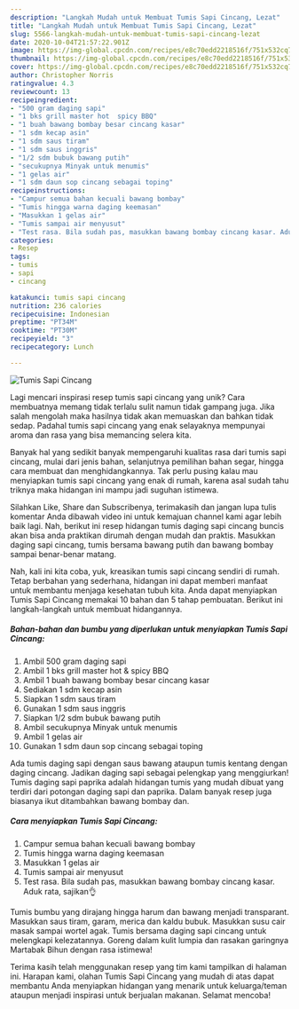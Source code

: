 ```yaml
---
description: "Langkah Mudah untuk Membuat Tumis Sapi Cincang, Lezat"
title: "Langkah Mudah untuk Membuat Tumis Sapi Cincang, Lezat"
slug: 5566-langkah-mudah-untuk-membuat-tumis-sapi-cincang-lezat
date: 2020-10-04T21:57:22.901Z
image: https://img-global.cpcdn.com/recipes/e8c70edd2218516f/751x532cq70/tumis-sapi-cincang-foto-resep-utama.jpg
thumbnail: https://img-global.cpcdn.com/recipes/e8c70edd2218516f/751x532cq70/tumis-sapi-cincang-foto-resep-utama.jpg
cover: https://img-global.cpcdn.com/recipes/e8c70edd2218516f/751x532cq70/tumis-sapi-cincang-foto-resep-utama.jpg
author: Christopher Norris
ratingvalue: 4.3
reviewcount: 13
recipeingredient:
- "500 gram daging sapi"
- "1 bks grill master hot  spicy BBQ"
- "1 buah bawang bombay besar cincang kasar"
- "1 sdm kecap asin"
- "1 sdm saus tiram"
- "1 sdm saus inggris"
- "1/2 sdm bubuk bawang putih"
- "secukupnya Minyak untuk menumis"
- "1 gelas air"
- "1 sdm daun sop cincang sebagai toping"
recipeinstructions:
- "Campur semua bahan kecuali bawang bombay"
- "Tumis hingga warna daging keemasan"
- "Masukkan 1 gelas air"
- "Tumis sampai air menyusut"
- "Test rasa. Bila sudah pas, masukkan bawang bombay cincang kasar. Aduk rata, sajikan👌"
categories:
- Resep
tags:
- tumis
- sapi
- cincang

katakunci: tumis sapi cincang 
nutrition: 236 calories
recipecuisine: Indonesian
preptime: "PT34M"
cooktime: "PT30M"
recipeyield: "3"
recipecategory: Lunch

---
```



![Tumis Sapi Cincang](https://img-global.cpcdn.com/recipes/e8c70edd2218516f/751x532cq70/tumis-sapi-cincang-foto-resep-utama.jpg)

Lagi mencari inspirasi resep tumis sapi cincang yang unik? Cara membuatnya memang tidak terlalu sulit namun tidak gampang juga. Jika salah mengolah maka hasilnya tidak akan memuaskan dan bahkan tidak sedap. Padahal tumis sapi cincang yang enak selayaknya mempunyai aroma dan rasa yang bisa memancing selera kita.

Banyak hal yang sedikit banyak mempengaruhi kualitas rasa dari tumis sapi cincang, mulai dari jenis bahan, selanjutnya pemilihan bahan segar, hingga cara membuat dan menghidangkannya. Tak perlu pusing kalau mau menyiapkan tumis sapi cincang yang enak di rumah, karena asal sudah tahu triknya maka hidangan ini mampu jadi suguhan istimewa.

Silahkan Like, Share dan Subscribenya, terimakasih dan jangan lupa tulis komentar Anda dibawah video ini untuk kemajuan channel kami agar lebih baik lagi. Nah, berikut ini resep hidangan tumis daging sapi cincang buncis akan bisa anda praktikan dirumah dengan mudah dan praktis. Masukkan daging sapi cincang, tumis bersama bawang putih dan bawang bombay sampai benar-benar matang.


Nah, kali ini kita coba, yuk, kreasikan tumis sapi cincang sendiri di rumah. Tetap berbahan yang sederhana, hidangan ini dapat memberi manfaat untuk membantu menjaga kesehatan tubuh kita. Anda dapat menyiapkan Tumis Sapi Cincang memakai 10 bahan dan 5 tahap pembuatan. Berikut ini langkah-langkah untuk membuat hidangannya.

<!--inarticleads1-->

##### Bahan-bahan dan bumbu yang diperlukan untuk menyiapkan Tumis Sapi Cincang:

1. Ambil 500 gram daging sapi
1. Ambil 1 bks grill master hot &amp; spicy BBQ
1. Ambil 1 buah bawang bombay besar cincang kasar
1. Sediakan 1 sdm kecap asin
1. Siapkan 1 sdm saus tiram
1. Gunakan 1 sdm saus inggris
1. Siapkan 1/2 sdm bubuk bawang putih
1. Ambil secukupnya Minyak untuk menumis
1. Ambil 1 gelas air
1. Gunakan 1 sdm daun sop cincang sebagai toping


Ada tumis daging sapi dengan saus bawang ataupun tumis kentang dengan daging cincang. Jadikan daging sapi sebagai pelengkap yang menggiurkan! Tumis daging sapi paprika adalah hidangan tumis yang mudah dibuat yang terdiri dari potongan daging sapi dan paprika. Dalam banyak resep juga biasanya ikut ditambahkan bawang bombay dan. 

<!--inarticleads2-->

##### Cara menyiapkan Tumis Sapi Cincang:

1. Campur semua bahan kecuali bawang bombay
1. Tumis hingga warna daging keemasan
1. Masukkan 1 gelas air
1. Tumis sampai air menyusut
1. Test rasa. Bila sudah pas, masukkan bawang bombay cincang kasar. Aduk rata, sajikan👌


Tumis bumbu yang dirajang hingga harum dan bawang menjadi transparant. Masukkan saus tiram, garam, merica dan kaldu bubuk. Masukkan susu cair masak sampai wortel agak. Tumis bersama daging sapi cincang untuk melengkapi kelezatannya. Goreng dalam kulit lumpia dan rasakan garingnya Martabak Bihun dengan rasa istimewa! 

Terima kasih telah menggunakan resep yang tim kami tampilkan di halaman ini. Harapan kami, olahan Tumis Sapi Cincang yang mudah di atas dapat membantu Anda menyiapkan hidangan yang menarik untuk keluarga/teman ataupun menjadi inspirasi untuk berjualan makanan. Selamat mencoba!
